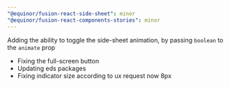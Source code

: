 ```yaml
---
"@equinor/fusion-react-side-sheet": minor
"@equinor/fusion-react-components-stories": minor
---
```


Adding the ability to toggle the side-sheet animation, by passing `boolean` to the `animate` prop
- Fixing the full-screen button 
- Updating eds packages
- Fixing indicator size according to ux request now 8px
